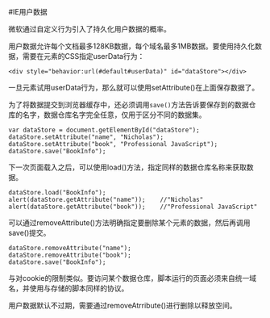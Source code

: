 #IE用户数据

微软通过自定义行为引入了持久化用户数据的概率。

用户数据允许每个文档最多128KB数据，每个域名最多1MB数据。要使用持久化数据，需要在元素的CSS指定userData行为：

```
<div style="behavior:url(#default#userData)" id="dataStore"></div>
```
一旦元素试用userData行为，那么就可以使用setAttribute()在上面保存数据了。

为了将数据提交到浏览器缓存中，还必须调用`save()`方法告诉要保存到的数据仓库的名字，数据仓库名字完全任意，仅用于区分不同的数据集。

```
var dataStore = document.getElementById("dataStore");
dataStore.setAttribute("name", "Nicholas");
dataStore.setAttribute("book", "Professional JavaScript");
dataStore.save("BookInfo");
```

下一次页面载入之后，可以使用load()方法，指定同样的数据仓库名称来获取数据。

```
dataStore.load("BookInfo");
alert(dataStore.getAttribute("name"));    //"Nicholas"
alert(dataStore.getAttribute("book"));    //"Professional JavaScript"
```
可以通过removeAttribute()方法明确指定要删除某个元素的数据，然后再调用save()提交。

```
dataStore.removeAttribute("name");
dataStore.removeAttribute("book");
dataStore.save("BookInfo");
```

与对cookie的限制类似。要访问某个数据仓库，脚本运行的页面必须来自统一域名，并使用与存储的脚本同样的协议。

用户数据默认不过期，需要通过removeAtrribute()进行删除以释放空间。

